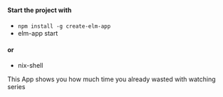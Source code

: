 #### Start the project with
* `npm install -g create-elm-app`
* elm-app start

#### or
* nix-shell

This App shows you how much time you already wasted with watching series